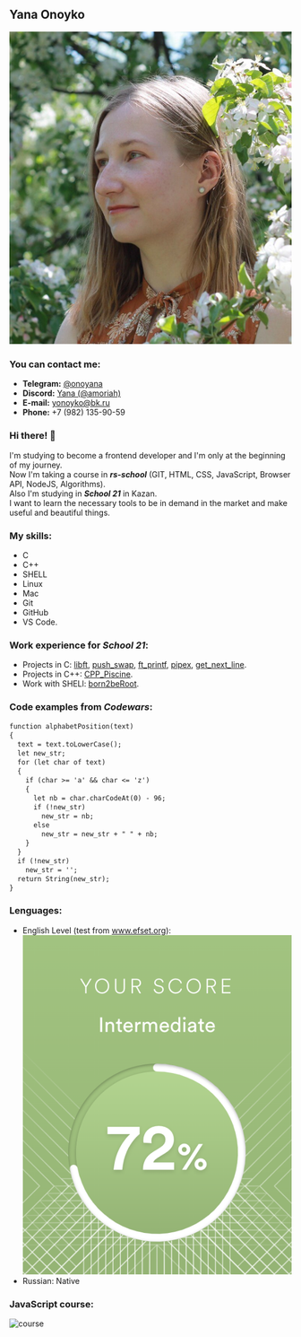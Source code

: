 ## Yana Onoyko

![photo][my_photo]

### You can contact me:
* **Telegram:** [@onoyana](https://t.me/onoyana)
* **Discord:** [Yana (@amoriah)](https://discordapp.com/users/1015941711744225300/)
* **E-mail:** yonoyko@bk.ru
* **Phone:** +7 (982) 135-90-59

### Hi there! 🌈
I'm studying to become a frontend developer and I'm only at the beginning of my journey.<br/>
Now I'm taking a course in ***rs-school*** (GIT, HTML, CSS, JavaScript, Browser API, NodeJS, Algorithms).<br/>
Also I'm studying in ***School 21*** in Kazan.<br/>
I want to learn the necessary tools to be in demand in the market and make useful and beautiful things.

### My skills: 
* C
* C++
* SHELL
* Linux
* Mac
* Git
* GitHub
* VS Code. 

### Work experience for _School 21_: 
* Projects in C: [libft][1], [push_swap][2], [ft_printf][3], [pipex][4], [get_next_line][5].
* Projects in C++: [CPP_Piscine][6].
* Work with SHELl: [born2beRoot][7].

### Code examples from _Codewars_:
```
function alphabetPosition(text)
{
  text = text.toLowerCase();
  let new_str;
  for (let char of text)
  {
    if (char >= 'a' && char <= 'z')
    {
      let nb = char.charCodeAt(0) - 96;
      if (!new_str)
        new_str = nb;
      else
        new_str = new_str + " " + nb;
    }
  }
  if (!new_str)
    new_str = '';
  return String(new_str);
}
```

### Lenguages:
* English Level (test from www.efset.org): 
![Intermediate][certificate]
* Russian: Native

### JavaScript course:
![course](https://stepik.org/course/2223)
<!-- [stepik] -->

[1]: https://github.com/amoriah/libft
[2]: https://github.com/amoriah/push_swap
[3]: https://github.com/amoriah/ft_printf
[4]: https://github.com/amoriah/pipex
[5]: https://github.com/amoriah/get_next_line
[6]: https://github.com/amoriah/cpp-module_amor
[7]: https://github.com/amoriah/born2beroot
[certificate]: eng.png "Intermediate"
[stepik]: stepik_course.png
[my_photo]: photo.jpg
